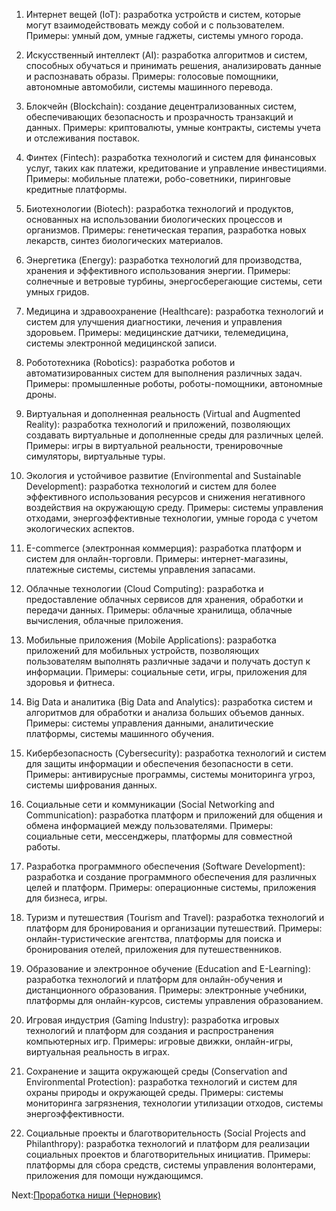 1. Интернет вещей (IoT): разработка устройств и систем, которые могут взаимодействовать между собой и с пользователем. Примеры: умный дом, умные гаджеты, системы умного города.

1. Искусственный интеллект (AI): разработка алгоритмов и систем, способных обучаться и принимать решения, анализировать данные и распознавать образы. Примеры: голосовые помощники, автономные автомобили, системы машинного перевода.

1. Блокчейн (Blockchain): создание децентрализованных систем, обеспечивающих безопасность и прозрачность транзакций и данных. Примеры: криптовалюты, умные контракты, системы учета и отслеживания поставок.

1. Финтех (Fintech): разработка технологий и систем для финансовых услуг, таких как платежи, кредитование и управление инвестициями. Примеры: мобильные платежи, робо-советники, пиринговые кредитные платформы.

1. Биотехнологии (Biotech): разработка технологий и продуктов, основанных на использовании биологических процессов и организмов. Примеры: генетическая терапия, разработка новых лекарств, синтез биологических материалов.

1. Энергетика (Energy): разработка технологий для производства, хранения и эффективного использования энергии. Примеры: солнечные и ветровые турбины, энергосберегающие системы, сети умных гридов.

1. Медицина и здравоохранение (Healthcare): разработка технологий и систем для улучшения диагностики, лечения и управления здоровьем. Примеры: медицинские датчики, телемедицина, системы электронной медицинской записи.

1. Робототехника (Robotics): разработка роботов и автоматизированных систем для выполнения различных задач. Примеры: промышленные роботы, роботы-помощники, автономные дроны.

1. Виртуальная и дополненная реальность (Virtual and Augmented Reality): разработка технологий и приложений, позволяющих создавать виртуальные и дополненные среды для различных целей. Примеры: игры в виртуальной реальности, тренировочные симуляторы, виртуальные туры.

1. Экология и устойчивое развитие (Environmental and Sustainable Development): разработка технологий и систем для более эффективного использования ресурсов и снижения негативного воздействия на окружающую среду. Примеры: системы управления отходами, энергоэффективные технологии, умные города с учетом экологических аспектов. 

1. Е-commerce (электронная коммерция): разработка платформ и систем для онлайн-торговли. Примеры: интернет-магазины, платежные системы, системы управления запасами.

1. Облачные технологии (Cloud Computing): разработка и предоставление облачных сервисов для хранения, обработки и передачи данных. Примеры: облачные хранилища, облачные вычисления, облачные приложения.

1. Мобильные приложения (Mobile Applications): разработка приложений для мобильных устройств, позволяющих пользователям выполнять различные задачи и получать доступ к информации. Примеры: социальные сети, игры, приложения для здоровья и фитнеса.

1. Big Data и аналитика (Big Data and Analytics): разработка систем и алгоритмов для обработки и анализа больших объемов данных. Примеры: системы управления данными, аналитические платформы, системы машинного обучения.

1. Кибербезопасность (Cybersecurity): разработка технологий и систем для защиты информации и обеспечения безопасности в сети. Примеры: антивирусные программы, системы мониторинга угроз, системы шифрования данных.

1. Социальные сети и коммуникации (Social Networking and Communication): разработка платформ и приложений для общения и обмена информацией между пользователями. Примеры: социальные сети, мессенджеры, платформы для совместной работы.

1. Разработка программного обеспечения (Software Development): разработка и создание программного обеспечения для различных целей и платформ. Примеры: операционные системы, приложения для бизнеса, игры.

1. Туризм и путешествия (Tourism and Travel): разработка технологий и платформ для бронирования и организации путешествий. Примеры: онлайн-туристические агентства, платформы для поиска и бронирования отелей, приложения для путешественников.

1. Образование и электронное обучение (Education and E-Learning): разработка технологий и платформ для онлайн-обучения и дистанционного образования. Примеры: электронные учебники, платформы для онлайн-курсов, системы управления образованием.

1. Игровая индустрия (Gaming Industry): разработка игровых технологий и платформ для создания и распространения компьютерных игр. Примеры: игровые движки, онлайн-игры, виртуальная реальность в играх.

1. Сохранение и защита окружающей среды (Conservation and Environmental Protection): разработка технологий и систем для охраны природы и окружающей среды. Примеры: системы мониторинга загрязнения, технологии утилизации отходов, системы энергоэффективности.

1. Социальные проекты и благотворительность (Social Projects and Philanthropy): разработка технологий и платформ для реализации социальных проектов и благотворительных инициатив. Примеры: платформы для сбора средств, системы управления волонтерами, приложения для помощи нуждающимся.

Next:[Проработка ниши (Черновик)](../%D0%A7%D0%B5%D1%80%D0%BD%D0%BE%D0%B2%D0%B8%D0%BA%D0%B8/%D0%9F%D1%80%D0%BE%D1%80%D0%B0%D0%B1%D0%BE%D1%82%D0%BA%D0%B0%20%D0%BD%D0%B8%D1%88%D0%B8%20%28%D0%A7%D0%B5%D1%80%D0%BD%D0%BE%D0%B2%D0%B8%D0%BA%29.md)
